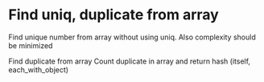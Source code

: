 # Find uniq, duplicate from array

Find unique number from array without using uniq.
Also complexity should be minimized

Find duplicate from array
Count duplicate in array and return hash (itself, each_with_object)
